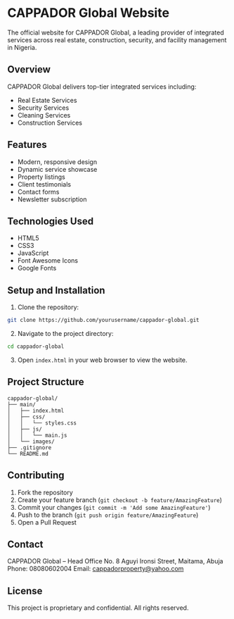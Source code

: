 # CAPPADOR Global Website

The official website for CAPPADOR Global, a leading provider of integrated services across real estate, construction, security, and facility management in Nigeria.

## Overview

CAPPADOR Global delivers top-tier integrated services including:
- Real Estate Services
- Security Services
- Cleaning Services
- Construction Services

## Features

- Modern, responsive design
- Dynamic service showcase
- Property listings
- Client testimonials
- Contact forms
- Newsletter subscription

## Technologies Used

- HTML5
- CSS3
- JavaScript
- Font Awesome Icons
- Google Fonts

## Setup and Installation

1. Clone the repository:
```bash
git clone https://github.com/yourusername/cappador-global.git
```

2. Navigate to the project directory:
```bash
cd cappador-global
```

3. Open `index.html` in your web browser to view the website.

## Project Structure

```
cappador-global/
├── main/
│   ├── index.html
│   ├── css/
│   │   └── styles.css
│   ├── js/
│   │   └── main.js
│   └── images/
├── .gitignore
└── README.md
```

## Contributing

1. Fork the repository
2. Create your feature branch (`git checkout -b feature/AmazingFeature`)
3. Commit your changes (`git commit -m 'Add some AmazingFeature'`)
4. Push to the branch (`git push origin feature/AmazingFeature`)
5. Open a Pull Request

## Contact

CAPPADOR Global – Head Office
No. 8 Aguyi Ironsi Street, Maitama, Abuja
Phone: 08080602004
Email: cappadorproperty@yahoo.com

## License

This project is proprietary and confidential. All rights reserved. 